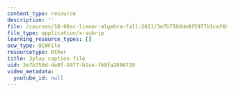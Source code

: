 ```yaml
---
content_type: resource
description: ''
file: /courses/18-06sc-linear-algebra-fall-2011/3e7b750dde8f5977b1cef68fa2890720_4PnArrxCZLE.vtt
file_type: application/x-subrip
learning_resource_types: []
ocw_type: OCWFile
resourcetype: Other
title: 3play caption file
uid: 3e7b750d-de8f-5977-b1ce-f68fa2890720
video_metadata:
  youtube_id: null
---
```

